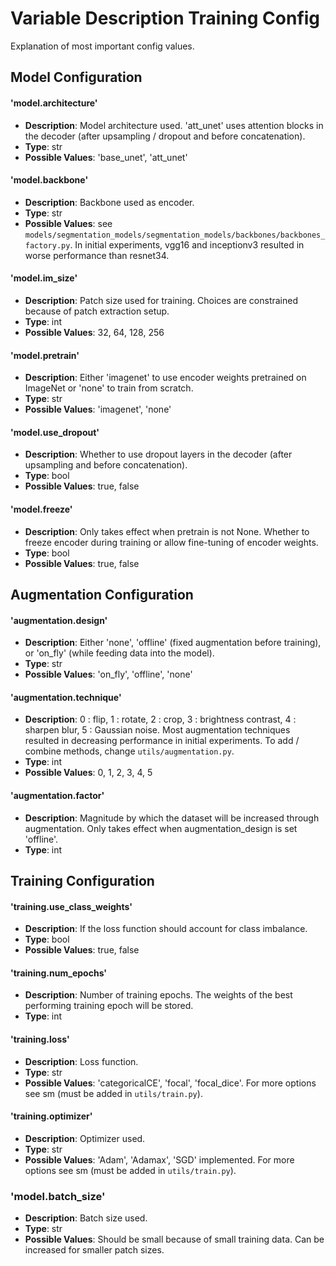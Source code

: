 # Variable Description Training Config

Explanation of most important config values.

## Model Configuration

#### 'model.architecture'

- **Description**: Model architecture used. 'att_unet' uses attention blocks in the decoder (after upsampling / dropout and before concatenation).
- **Type**: str
- **Possible Values**: 'base_unet', 'att_unet'

#### 'model.backbone'

- **Description**: Backbone used as encoder.
- **Type**: str
- **Possible Values**: see ```models/segmentation_models/segmentation_models/backbones/backbones_factory.py```. In initial experiments, vgg16 and inceptionv3 resulted in worse performance than resnet34.

#### 'model.im_size'
- **Description**: Patch size used for training. Choices are constrained because of patch extraction setup.
- **Type**: int
- **Possible Values**: 32, 64, 128, 256

#### 'model.pretrain'
- **Description**: Either 'imagenet' to use encoder weights pretrained on ImageNet or 'none' to train from scratch.
- **Type**: str
- **Possible Values**: 'imagenet', 'none'

#### 'model.use_dropout'
- **Description**: Whether to use dropout layers in the decoder (after upsampling and before concatenation).
- **Type**: bool
- **Possible Values**: true, false

#### 'model.freeze'
- **Description**: Only takes effect when pretrain is not None. Whether to freeze encoder during training or allow fine-tuning of encoder weights.
- **Type**: bool
- **Possible Values**: true, false

## Augmentation Configuration

#### 'augmentation.design'
- **Description**: Either 'none', 'offline' (fixed augmentation before training), or 'on_fly' (while feeding data into the model).
- **Type**: str
- **Possible Values**: 'on_fly', 'offline', 'none'

#### 'augmentation.technique'
- **Description**: 0 : flip, 1 : rotate, 2 : crop, 3 : brightness contrast, 4 : sharpen blur, 5 : Gaussian noise. Most augmentation techniques resulted in decreasing performance in initial experiments. To add / combine methods, change ```utils/augmentation.py```.
- **Type**: int
- **Possible Values**: 0, 1, 2, 3, 4, 5

#### 'augmentation.factor'
- **Description**: Magnitude by which the dataset will be increased through augmentation. Only takes effect when augmentation_design is set 'offline'.
- **Type**: int


## Training Configuration

#### 'training.use_class_weights'
- **Description**: If the loss function should account for class imbalance.
- **Type**: bool
- **Possible Values**: true, false

#### 'training.num_epochs'
- **Description**: Number of training epochs. The weights of the best performing training epoch will be stored.
- **Type**: int

#### 'training.loss'
- **Description**: Loss function. 
- **Type**: str
- **Possible Values**: 'categoricalCE', 'focal', 'focal_dice'. For more options see sm (must be added in ```utils/train.py```).

#### 'training.optimizer'
- **Description**: Optimizer used.
- **Type**: str
- **Possible Values**: 'Adam', 'Adamax', 'SGD' implemented. For more options see sm (must be added in ```utils/train.py```).

### 'model.batch_size'
- **Description**: Batch size used.
- **Type**: str
- **Possible Values**: Should be small because of small training data. Can be increased for smaller patch sizes.